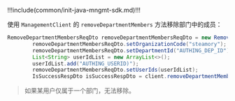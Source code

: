 !!!include(common/init-java-mngmt-sdk.md)!!!

使用 `ManagementClient` 的 `removeDepartmentMembers` 方法移除部门中的成员：

```java
RemoveDepartmentMembersReqDto removeDepartmentMembersReqDto = new RemoveDepartmentMembersReqDto();
        removeDepartmentMembersReqDto.setOrganizationCode("steamory");
        removeDepartmentMembersReqDto.setDepartmentId("AUTHING_DEP_ID");
        List<String> userIdList = new ArrayList<>();
        userIdList.add("AUTHING_USERID)");
        removeDepartmentMembersReqDto.setUserIds(userIdList);
        IsSuccessRespDto isSuccessRespDto = client.removeDepartmentMembers(removeDepartmentMembersReqDto);
```

> 如果某用户仅属于一个部门，无法移除。